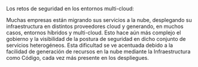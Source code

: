 Los retos de seguridad en los entornos multi-cloud:

Muchas empresas están migrando sus servicios a la nube, desplegando su infraestructura en distintos proveedores cloud y generando, en muchos casos, entornos híbridos y multi-cloud. Esto hace aún más complejo el gobierno y la visibilidad de la postura de seguridad en dicho conjunto de servicios heterogéneos. Esta dificultad se ve acentuada debido a la facilidad de generación de recursos en la nube mediante la Infraestructura como Código, cada vez más presente en los despliegues.

